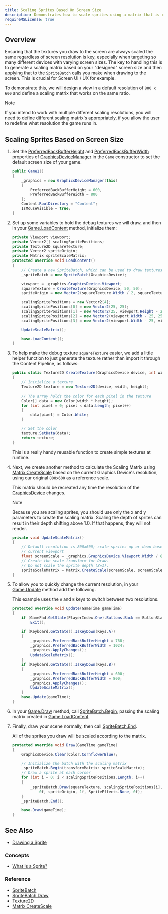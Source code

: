 ```yaml
---
title: Scaling Sprites Based On Screen Size
description: Demonstrates how to scale sprites using a matrix that is created based on the viewport width.
requireMSLicense: true
---
```


## Overview

Ensuring that the textures you draw to the screen are always scaled the same regardless of screen resolution is key, especially when targeting so many different devices with varying screen sizes.  The key to handling this is to generate a scaling matrix based on your "designed" screen size and then applying that to the `SpriteBatch` calls you make when drawing to the screen.  This is crucial for Screen UI / UX for example.

To demonstrate this, we will design a view in a default resolution of `800 x 600` and define a scaling matrix that works on the same ratio.

> [!NOTE]
> If you intend to work with multiple different scaling resolutions, you will need to define different scaling matrix's appropriately, if you allow the user to redefine what resolution the game runs in.

## Scaling Sprites Based on Screen Size

1. Set the [PreferredBackBufferHeight](xref:Microsoft.Xna.Framework.GraphicsDeviceManager.PreferredBackBufferHeight) and [PreferredBackBufferWidth](xref:Microsoft.Xna.Framework.GraphicsDeviceManager.PreferredBackBufferWidth) properties of [GraphicsDeviceManager](xref:Microsoft.Xna.Framework.GraphicsDeviceManager) in the `Game` constructor to set the default screen size of your game.

    ```csharp
    public Game1()
    {
        _graphics = new GraphicsDeviceManager(this)
        {
            PreferredBackBufferHeight = 600,
            PreferredBackBufferWidth = 800
        };
        Content.RootDirectory = "Content";
        IsMouseVisible = true;
    }
    ```

2. Set up some variables to hold the debug textures we will draw, and then in your [Game.LoadContent](xref:Microsoft.Xna.Framework.Game#Microsoft_Xna_Framework_Game_LoadContent) method, initialize them:

    ```csharp
    private Viewport viewport;
    private Vector2[] scalingSpritePositions;
    private Texture2D squareTexture;
    private Vector2 spriteOrigin;
    private Matrix spriteScaleMatrix;
    protected override void LoadContent()
    {
        // Create a new SpriteBatch, which can be used to draw textures.
        _spriteBatch = new SpriteBatch(GraphicsDevice);

        viewport = _graphics.GraphicsDevice.Viewport;
        squareTexture = CreateTexture(GraphicsDevice, 50, 50);
        spriteOrigin = new Vector2(squareTexture.Width / 2, squareTexture.Height / 2);

        scalingSpritePositions = new Vector2[4];
        scalingSpritePositions[0] = new Vector2(25, 25);
        scalingSpritePositions[1] = new Vector2(25, viewport.Height - 25);
        scalingSpritePositions[2] = new Vector2(viewport.Width - 25, 25);
        scalingSpritePositions[3] = new Vector2(viewport.Width - 25, viewport.Height - 25);

        UpdateScaleMatrix();

        base.LoadContent();
    }
    ```

3. To help make the debug texture `squareTexture` easier, we add a little helper function to just generate the texture rather than import it through the Content Pipeline, as follows:

    ```csharp
    public static Texture2D CreateTexture(GraphicsDevice device, int width, int height)
    {
        // Initialize a texture
        Texture2D texture = new Texture2D(device, width, height);

        // The array holds the color for each pixel in the texture
        Color[] data = new Color[width * height];
        for (int pixel = 0; pixel < data.Length; pixel++)
        {
            data[pixel] = Color.White;
        }

        // Set the color
        texture.SetData(data);
        return texture;
    }
    ```

    This is a really handy reusable function to create simple textures at runtime.

4. Next, we create another method to calculate the Scaling Matrix using [Matrix.CreateScale](xref:Microsoft.Xna.Framework.Matrix#Microsoft_Xna_Framework_Matrix_CreateScale_System_Single_) based on the current Graphics Device's resolution, using our original `800x600` as a reference scale.

   This matrix should be recreated any time the resolution of the [GraphicsDevice](xref:Microsoft.Xna.Framework.Graphics.GraphicsDevice) changes.

    > [!NOTE]
    > Because you are scaling sprites, you should use only the x and y parameters to create the scaling matrix. Scaling the depth of sprites can result in their depth shifting above 1.0. If that happens, they will not render.

    ```csharp
    private void UpdateScaleMatrix()
    {
        // Default resolution is 800x600; scale sprites up or down based on
        // current viewport
        float screenScale = _graphics.GraphicsDevice.Viewport.Width / 800f;
        // Create the scale transform for Draw. 
        // Do not scale the sprite depth (Z=1).
        spriteScaleMatrix = Matrix.CreateScale(screenScale, screenScale, 1);
    }
    ```

5. To allow you to quickly change the current resolution, in your [Game.Update](xref:Microsoft.Xna.Framework.Game#Microsoft_Xna_Framework_Game_Update_Microsoft_Xna_Framework_GameTime_) method add the following.

   This example uses the `A` and `B` keys to switch between two resolutions.

    ```csharp
    protected override void Update(GameTime gameTime)
    {
        if (GamePad.GetState(PlayerIndex.One).Buttons.Back == ButtonState.Pressed || Keyboard.GetState().IsKeyDown(Keys.Escape))
            Exit();

        if (Keyboard.GetState().IsKeyDown(Keys.A))
        {
            _graphics.PreferredBackBufferHeight = 768;
            _graphics.PreferredBackBufferWidth = 1024;
            _graphics.ApplyChanges();
            UpdateScaleMatrix();
        }
        if (Keyboard.GetState().IsKeyDown(Keys.B))
        {
            _graphics.PreferredBackBufferHeight = 600;
            _graphics.PreferredBackBufferWidth = 800;
            _graphics.ApplyChanges();
            UpdateScaleMatrix();
        }
        base.Update(gameTime);
    }
    ```

6. In your [Game.Draw](xref:Microsoft.Xna.Framework.Game#Microsoft_Xna_Framework_Game_Draw_Microsoft_Xna_Framework_GameTime_) method, call [SpriteBatch.Begin](xref:Microsoft.Xna.Framework.Graphics.SpriteBatch#Microsoft_Xna_Framework_Graphics_SpriteBatch_Begin_Microsoft_Xna_Framework_Graphics_SpriteSortMode_Microsoft_Xna_Framework_Graphics_BlendState_Microsoft_Xna_Framework_Graphics_SamplerState_Microsoft_Xna_Framework_Graphics_DepthStencilState_Microsoft_Xna_Framework_Graphics_RasterizerState_Microsoft_Xna_Framework_Graphics_Effect_System_Nullable_Microsoft_Xna_Framework_Matrix__), passing the scaling matrix created in [Game.LoadContent](xref:Microsoft.Xna.Framework.Game#Microsoft_Xna_Framework_Game_LoadContent).

7. Finally, draw your scene normally, then call [SpriteBatch.End](xref:Microsoft.Xna.Framework.Graphics.SpriteBatch#Microsoft_Xna_Framework_Graphics_SpriteBatch_End).

    All of the sprites you draw will be scaled according to the matrix.

    ```csharp
    protected override void Draw(GameTime gameTime)
    {
        GraphicsDevice.Clear(Color.CornflowerBlue);

        // Initialize the batch with the scaling matrix
        _spriteBatch.Begin(transformMatrix: spriteScaleMatrix);
        // Draw a sprite at each corner
        for (int i = 0; i < scalingSpritePositions.Length; i++)
        {
            _spriteBatch.Draw(squareTexture, scalingSpritePositions[i], null, Color.White,
                0f, spriteOrigin, 1f, SpriteEffects.None, 0f);
        }
        _spriteBatch.End();

        base.Draw(gameTime);
    }
    ```

## See Also

- [Drawing a Sprite](HowTo_Draw_A_Sprite.md)

### Concepts

- [What Is a Sprite?](../../whatis/graphics/WhatIs_Sprite.md)

### Reference

- [SpriteBatch](xref:Microsoft.Xna.Framework.Graphics.SpriteBatch)
- [SpriteBatch.Draw](xref:Microsoft.Xna.Framework.Graphics.SpriteBatch#Microsoft_Xna_Framework_Graphics_SpriteBatch_Draw_Microsoft_Xna_Framework_Graphics_Texture2D_Microsoft_Xna_Framework_Vector2_Microsoft_Xna_Framework_Color_)
- [Texture2D](xref:Microsoft.Xna.Framework.Graphics.Texture2D)
- [Matrix.CreateScale](xref:Microsoft.Xna.Framework.Matrix#Microsoft_Xna_Framework_Matrix_CreateScale_System_Single_)
